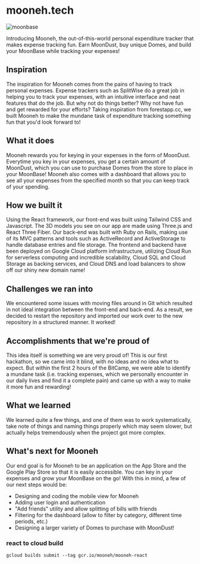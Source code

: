 # mooneh.tech

![moonbase](https://user-images.githubusercontent.com/72917689/230766437-43cb3f09-1dbc-469e-9d6a-db050120ac60.png)

Introducing Mooneh, the out-of-this-world personal expenditure tracker that makes expense tracking fun. Earn MoonDust, buy unique Domes, and build your MoonBase while tracking your expenses!

## Inspiration
The inspiration for Mooneh comes from the pains of having to track personal expenses. Expense trackers such as SplitWise do a great job in helping you to track your expenses, with an intuitive interface and neat features that do the job. But why not do things better? Why not have fun and get rewarded for your efforts? Taking inspiration from forestapp.cc, we built Mooneh to make the mundane task of expenditure tracking something fun that you'd look forward to!

## What it does
Mooneh rewards you for keying in your expenses in the form of MoonDust. Everytime you key in your expenses, you get a certain amount of MoonDust, which you can use to purchase Domes from the store to place in your MoonBase! Mooneh also comes with a dashboard that allows you to see all your expenses from the specified month so that you can keep track of your spending. 

## How we built it
Using the React framework, our front-end was built using Tailwind CSS and Javascript. The 3D models you see on our app are made using Three.js and React Three Fiber. Our back-end was built with Ruby on Rails, making use of its MVC patterns and tools such as ActiveRecord and ActiveStorage to handle database entries and file storage. The frontend and backend have been deployed on Google Cloud platform infrastructure, utilizing Cloud Run for serverless computing and incredible scalability, Cloud SQL and Cloud Storage as backing services, and Cloud DNS and load balancers to show off our shiny new domain name!

## Challenges we ran into
We encountered some issues with moving files around in Git which resulted in not ideal integration between the front-end and back-end. As a result, we decided to restart the repository and imported our work over to the new repository in a structured manner. It worked!

## Accomplishments that we're proud of
This idea itself is something we are very proud of! This is our first hackathon, so we came into it blind, with no ideas and no idea what to expect. But within the first 2 hours of the BitCamp, we were able to identify a mundane task (i.e. tracking expenses, which we personally encounter in our daily lives and find it a complete pain) and came up with a way to make it more fun and rewarding! 

## What we learned
We learned quite a few things, and one of them was to work systematically, take note of things and naming things properly which may seem slower, but actually helps tremendously when the project got more complex.

## What's next for Mooneh
Our end goal is for Mooneh to be an application on the App Store and the Google Play Store so that it is easily accessible. You can key in your expenses and grow your MoonBase on the go! With this in mind, a few of our next steps would be:
   - Designing and coding the mobile view for Mooneh
   - Adding user login and authentication
   - "Add friends" utility and allow splitting of bills with friends
   - Filtering for the dashboard (allow to filter by category, different time periods, etc.)
   - Designing a larger variety of Domes to purchase with MoonDust!


### react to cloud build
```
gcloud builds submit --tag gcr.io/mooneh/mooneh-react
```